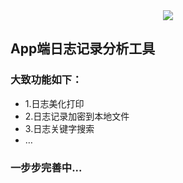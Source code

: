 <div align=center><img src="https://ww1.sinaimg.cn/large/a4f053ably1h1ingtm8rzj20e80e8wgo.jpg"></div>

## App端日志记录分析工具

### 大致功能如下：
- 1.日志美化打印
- 2.日志记录加密到本地文件
- 3.日志关键字搜索
- …

### 一步步完善中...
